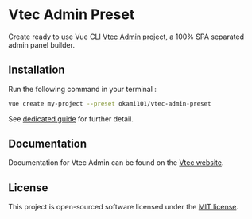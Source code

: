 # Vtec Admin Preset

Create ready to use Vue CLI [Vtec Admin](https://github.com/okami101/vtec-admin) project, a 100% SPA separated admin panel builder.

## Installation

Run the following command in your terminal :

```bash
vue create my-project --preset okami101/vtec-admin-preset
```

See [dedicated guide](https://vtec.okami101.io/guide/getting-started.html) for further detail.

## Documentation

Documentation for Vtec Admin can be found on the [Vtec website](https://vtec.okami101.io).

## License

This project is open-sourced software licensed under the [MIT license](https://adr1enbe4udou1n.mit-license.org).
